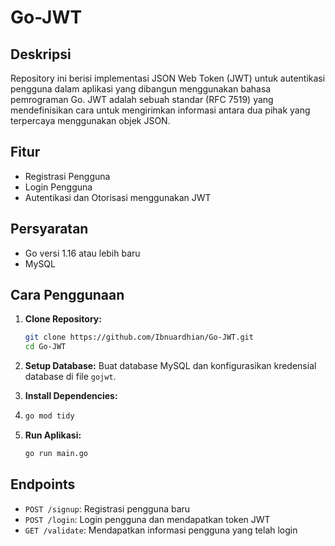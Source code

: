 # Go-JWT

## Deskripsi

Repository ini berisi implementasi JSON Web Token (JWT) untuk autentikasi pengguna dalam aplikasi yang dibangun menggunakan bahasa pemrograman Go. JWT adalah sebuah standar (RFC 7519) yang mendefinisikan cara untuk mengirimkan informasi antara dua pihak yang terpercaya menggunakan objek JSON.

## Fitur

- Registrasi Pengguna
- Login Pengguna
- Autentikasi dan Otorisasi menggunakan JWT

## Persyaratan

- Go versi 1.16 atau lebih baru
- MySQL

## Cara Penggunaan

1. **Clone Repository:**
   ```sh
   git clone https://github.com/Ibnuardhian/Go-JWT.git
   cd Go-JWT
   ```

2. **Setup Database:**
   Buat database MySQL dan konfigurasikan kredensial database di file `gojwt`.

3. **Install Dependencies:**
4. 
   ```sh
   go mod tidy
   ```

5. **Run Aplikasi:**
   ```sh
   go run main.go
   ```

## Endpoints

- `POST /signup`: Registrasi pengguna baru
- `POST /login`: Login pengguna dan mendapatkan token JWT
- `GET /validate`: Mendapatkan informasi pengguna yang telah login
